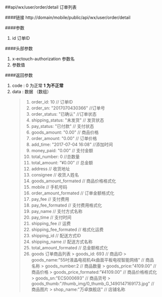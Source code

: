 ##api/wx/user/order/detail  订单列表

####链接
     http://domain/mobile/public/api/wx/user/order/detail

####参数
1. id   订单ID

####头部参数
1. x-ectouch-authorization     参数名
2.    参数值


####返回参数
1. code : 0 为正常   **1 为不正常**
2. data  : 数据 （数组）
    > 1. order_id: 10    // 订单ID
    > 2. order_sn: "2017070430366"     //订单号
    > 3. order_status: "已确认"         //订单状态
    > 4. shipping_status: "未发货"      // 发货状态
    > 5. pay_status: "已付款"           // 支付状态
    > 6. goods_amount: "0.00"          // 商品价格
    > 7. order_amount: "0.00"          // 订单价格
    > 8. add_time: "2017-07-04 16:08"  //添加时间
    > 9. money_paid: "0.00"            // 支付金额
    > 10. total_number: 0             //总数量
    > 11. total_amount: "¥0.00"       // 总金额
    > 12. address                     // 收货地址
    > 13. consignee                    // 收货人姓名
    > 14. goods_amount_formated        // 商品价格格式化
    > 15. mobile                       // 手机号码
    > 16. order_amount_formated        // 订单金额格式化
    > 17. pay_fee                      // 支付费用
    > 18. pay_fee_formated             // 支付费用格式化
    > 19. pay_name                     // 支付方式名称
    > 20. pay_time                     // 支付时间
    > 21. shipping_fee                 // 运费
    > 22. shipping_fee_formated        // 格式化运费
    > 23. shipping_id                  // 配送方式ID
    > 24. shipping_name                // 配送方式名称
    > 25. total_amount_formated        // 总金额格式化
    > 26. goods    订单商品列表
        > goods_id: 693   // 商品ID
        > goods_name:"55吋液晶电视机4k曲面平板电视智能网络"   // 商品名称
        > goods_number:2                         // 商品数量
        > goods_price:"4109.00"                  // 商品价格
        > goods_price_formated:"¥4109.00"        // 商品价格格式化
        > goods_sn:"ECS000693"                   // 商品货号
        > goods_thumb:"/thumb_img/0_thumb_G_1490147169173.jpg"   // 商品图片
        > shop_name:"万卓旗舰店"         // 店铺名称

